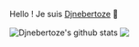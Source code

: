 Hello ! 
Je suis [Djnebertoze](https://github.com/Djnebertoze) 👋

<img align="center" src="https://github-readme-stats.vercel.app/api?username=djnebertoze&show_icons=true&include_all_commits=true&theme=radical" alt="Djnebertoze's github stats" />
<img align="center" src="https://github-readme-stats.vercel.app/api/top-langs/?username=Djnebertoze&theme=radical" />
